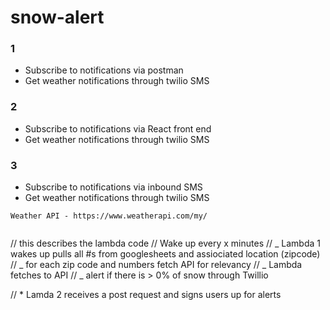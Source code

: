 # snow-alert

### 1

- Subscribe to notifications via postman
- Get weather notifications through twilio SMS

### 2

- Subscribe to notifications via React front end
- Get weather notifications through twilio SMS

### 3

- Subscribe to notifications via inbound SMS
- Get weather notifications through twilio SMS

```
Weather API - https://www.weatherapi.com/my/


```

// this describes the lambda code
// Wake up every x minutes
// _ Lambda 1 wakes up pulls all #s from googlesheets and assiociated location (zipcode)
// _ for each zip code and numbers fetch API for relevancy
// _ Lambda fetches to API
// _ alert if there is > 0% of snow through Twillio

// \* Lamda 2 receives a post request and signs users up for alerts
